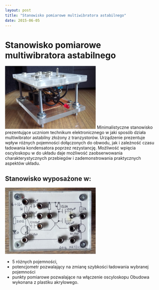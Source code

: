 ```yaml
---
layout: post
title: "Stanowisko pomiarowe multiwibratora astabilnego"
date: 2015-06-05
---
```

# Stanowisko pomiarowe multiwibratora astabilnego
![Main board](/images/multivibrator/multivibrator_side_low.jpg)
Minimalistyczne stanowisko prezentujące uczniom technikum elektronicznego w jaki sposób działa multiwibrator astabilny złożony z tranzystorów. Urządzenie prezentuje wpływ różnych pojemności dołączonych do obwodu, jak i zależność czasu ładowania kondensatora poprzez rezystancję. Możliwość wpięcia oscyloskopu w do układu daje możliwość zaobserwowania charakterystycznych przebiegów i zademonstrowania praktycznych aspektów układu.

## Stanowisko wyposażone w:
![Top view](/images/multivibrator/multivibrator_top_low.jpg)
- 5 różnych pojemności,
- potencjometr pozwalający na zmianę szybkości ładowania wybranej pojemności
- punkty pomiarowe pozwalające na włączenie oscyloskopu
Obudowa wykonana z plastiku akrylowego.
